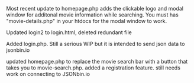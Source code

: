 Most recent update to homepage.php adds the clickable logo and modal window for additonal movie information while searching. You must has "movie-details.php" in your htdocs for the modal window to work.

Updated login2 to login.html, deleted redundant file

Added login.php. Still a serious WIP but it is intended to send json data to jsonbin.io


updated homepage.php to replace the movie search bar with a button that takes you to movie-search.php. added a registration feature. still needs work on connecting to JSONbin.io
